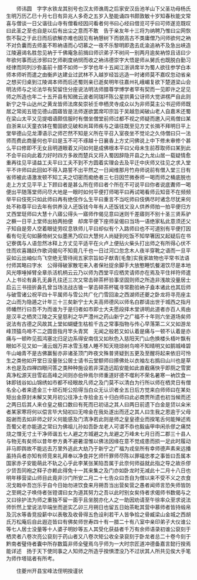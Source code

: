 <!-- { "loadSidebar": true } -->
　　师讳圆　字字水铁龙其别号也汉太师谯周之后家安汉岳池羊山下父圣功母杨氏生明万历乙巳十月七日有异兆人多奇之五岁入塾能诵四书颇敦敏十岁知春秋能文常喜与僧谈一日父谐往山寺有僧看经因问看者何书曰心经曰借览可乎曰可师遂览既叹曰此圣之至也自是以后有出尘之意而不敢　告于亲友年十三将为纳聘乃惟曰尘网恢恢不裂之于此日而后欲解亦难也因见有衲憩树下而貌高古不类庸僧乃问师欲何之衲不对负囊而去师虽不聆衲语而心切慕之一夜不乐黎明即逸去氐渝追衲不及急出峡造江陵遍谒名胜忽见衲于千佛庵急前揖曰师识弟子不树间一别两月逾矣衲惊且诘曰少年欲何事而远涉邪曰乞师剃度纳悯而收之衲讳德崇字大悟是师从舅氏也既脱白勤习经律而同列沙弥虽前十腊不如师一岁学也年十五闻江浙讲席半为蜀人欲往参学白本师本师听而遣之由衡庐达建业过武林不入越岁经旨远造一时诸师莫不嘉叹忽动省亲之想买归桌到江陵谒本师而后还蜀则亲已逝矣明年往嘉州礼峨嵋复欲下楚道梁山会明法师与之论法华有契留住分座说法明法师腊尊学博学者罕有契而一见即许之足见师之所造也年二十五开县有知微云波者同瑞环陈公星拱黄公讶师大觉讲楞严自此则新宁之牛山达州之黄龙皆师法席矣崇祯壬申栖灵寺成众以为非师莫主公书迎师师既居之常阅五镫见德山圆寤皆是法师遂欲罢席叩宗旨于吴越忽闻破山老人自嘉禾还蜀在梁山太平又见提唱语颇信服时有僧坐僧堂前师过都不视之师疑而邀入问焉僧曰某自浙来以天童衣钵在蜀固欲见破和尚耳师疾与之谐往既至见方丈长揖不拜明日平上堂举德山见龙潭语示之师芒然不知是义所在平召入室夜坐不觉论之久侍僧曰只一法师而费此商量何也平曰是玉不可不琢越十日襄香上方丈问佛说上中下修未审修个甚么平曰修即不无女且明道眼着又问如何是成佛根本平曰父母未生前荐取师曰某到此不会平曰向此着力好时四方多故而楚兵又将入蜀因辞隐开县之九龙山居一载疑情愈重再往见平请益工夫平曰工夫不到不方圆着实理会去及平迁中庆师又往见之求入堂平不许师曰此回如不得入路誓不出平然之一日闻维那月竹舟师说前有僧入堂三日有省师被此语激发顿不知工夫之切密而痴绝者三七日因竺微泰师一喝而师之桶底脱也走上方丈见平平上下顾曰者是甚么所在师曰者个所在不可说平曰你者说底聻师一喝便出平随落堂师问尽大地是一眼时如何平便打师喝平曰再试喝看师云知音不在频频举平曰伎死只如此师曰再有绝伎作么生平曰重言不当吃师曰伎俩尽时诸念尽犹来何处不称尊平曰去年有供养没人还饭钱今年有人还饭钱又没人供养师拍一拍平便归方丈西堂珽师曰大慧十八寤公得头一寤师作偈见意曰迷则千差寤则不别十圣三贤系驴之橛一日平上堂师出拍两拍便　却席平便下座师呈偈曰当场一语绝家私此意须还父子知自是旁人空着眼徒劳叹息铁师儿平曰却似有个入路师曰也不可道别有平便打因看有句无句如藤倚树又似墨黑乃叹曰大慧何人尚疑到吃饭不知举箸因又起疑后在书记寮偶与人语忽然冰释上方丈见平适平在火卢上便拈火柴头打出师之有所得心伏不住而欢喜踊跃作歌词偈句不知竟几千也一日过河口忽念木人夜半穿靴之语而一旦平妥如云出岫似鸟飞空绝无管待阅五家宗旨如子猷青[毛詹]实我家故物也平常书法语付师其略曰字水　公得得破家散宅来入者保社捉余脚手大放憨睡饥餐渴饮尽是本地风光啄唾掉臂全章杀活机柄云云乃以师为西堂平应栖灵请师亦在焉及平住祥符师遣人上书论有鼻孔无鼻孔往还三次又常击碎茶杯验事坚固则师之所造非浅故没量居士启云三书扭折鼻孔曾当场法战古锥一掌击碎茶杯辄寻常勘验衲子盍本诸此也其后师与破雪诸公祝平四十平属师与雪公共广化门雪回渝之西湖师还夔之卧龙将寻亮座主之山而为隐遁之计年三十三矣新宁士大夫高师德风以师名白郡请出世于城西之指月师幡然行曰吾不为而谁为于是归者如市即士大夫愿段择木堂讲明此道者亦百人焉由是汉丰之栖灵江陵之天皇慈利之华严澧州之药山新宁之广福不十年则六坐道场矣师说法有古德之风故其上堂如蝴蜨生枯桩千古之常事指物与传心早落第二义又如游龙峰顶猿鸟啼不二之圆音指月竿头青冥　无闻之般若又如认着是痛与一顿不认着是亦痛与一顿昨见孤鸿塞北归足边系得安南信又如秋色入慈阳天门山色换楼头梧叶飘有眼如不见又如一浦云烟万井冰雪玉楼人睡不知天晓琼树鸟啼不知晴明又如鹅城峰碧牛山岫青不是古佛赢髻亦非诸圣顶门昨夜文殊普贤疑到五更及至醒将起来依旧可怜生之类他如开堂日没量张公居士请书云堂额师曰攃佛处以衣袖左右撝曰山川也是草木也是及四禅四眼问答之类种种施设若非深造远蹈安能如此直截痛快乎即厕之雪窦真净松源天目雪岩高峰之间则亦伯仲焉尔师重道好德不噬利不荣名暑寒一衲饮食一钵即钱谷如山锦绣如市都不经眼故凡师之及门莫不以清白为行所以师在栖灵日有僧名全心者来遗金三十顽石矩公拾得当白众无认识者全五日后方觉来白师师曰在某处矩出金原封未解又笑月初公往净土寺拾金五十归白师曰此必商贾所遗也初当候而还之两日后其人来仓皇之极口数曰有死而已初诘之其人曰两日前遗下白金是贷以籴米者某家寒将何以偿言毕大恸初曰无啼金在我处遂出而还之其人曰生我之恩逾于父母跽谢而去如非师之好义何能感及门清净若此则是师之皇皇德业而揆笔舌何能殚述焉吾蜀父老亦能道之常曰为佛祖儿孙如吾卧龙老人可谓不忝也毅庙甲申闲杀僇之痛焚烧之憯无寸土干净师谐五七人避之方城避之九龙避之万峰未七月日而二郡三十县人与物无有矣师以昔年参方勇不避暑湿惟以佛法因缘在意不觉成患而损一足此时履动非马即舆故不能远去万里外逃此大劫乃于新宁之广福为戎垒所有幸师德声素来远播虽持兵者亦知有师竞来礼拜奉以净食并乞师忏罪师尽陈以罪福忠孝之事皆曰吾属本国家赤子安能萌此不轨之心乎此李某张某陷吾属于此奈何师益就此指之导之故杀僇少贷吾同袍之释子亦赖此得免十一其来集之及门亦如卧龙时无减此十二月十八日也明年移营梁山师目此竟非沙门所安二月二十七告众曰吾自为僧以来不受不义之衣食况戈戟中吾岂乐乎自今日始勿进饮食来月朔吾当出营矣营之愚者闻师言恐失师皆防之至朔之子唤侍者张镫谓曰女为道其努力之吾以此时别女矣侍者求偈师书数偈与之又曰徐护法为师之重独不留一面乎且坐脱亦化人之一助因劝请至午徐率众至求说法师忻然上堂说法毕端坐而逝实乙卯三月朔日也留五日始茶毗其营中慕师者皆持缎帛及沉水等香竞投薪中以表敬及收骨得五色设利若干人皆争拾之骨臧梁山金城之西胡氏万松庵后自此遐迩皆曰有佛矣师世寿四十有一腊二十有八室中亲印弟子大仪谁公等七人居士没量等十人婆子明妙等五人其受化获益者千万有余师语录初谁公裒刻于栖灵者八卷次亮公裒刻于药山者又八卷次矩公收全录裒刻于卧龙者总二十卷今刻于黔南者璧侍者囊中所存数篇非师全璧焉乌乎师为一大时宗匠道冲德备嘉言懿行揆焉能详述　扬于天下使同事之人知师之所造乎揆惧湮没乃不过状其人所共见俟大手笔为师作塔铭者有所考。

　　住夔州开县宝峰法侄明揆谨状
